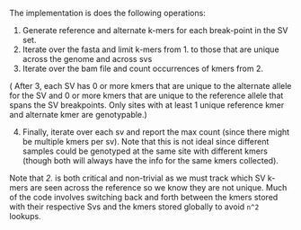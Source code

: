 The implementation is does the following operations:

1. Generate reference and alternate k-mers for each break-point in the SV set.
2. Iterate over the fasta and limit k-mers from 1. to those that are unique across the genome and across svs
3. Iterate over the bam file and count occurrences of kmers from 2.

( After 3, each SV has 0 or more kmers that are unique to the alternate allele for the SV and 0 or more kmers
   that are unique to the reference allele that spans the SV breakpoints. Only sites with at least 1 unique
   reference kmer and alternate kmer are genotypable.)

4. Finally, iterate over each sv and report the max count (since there might be multiple kmers per sv).
   Note that this is not ideal since different samples could be genotyped at the same site with different kmers
   (though both will always have the info for the same kmers collected).

Note that *2.* is both critical and non-trivial as we must track which SV k-mers are seen
across the reference so we know they are not unique.
Much of the code involves switching back and forth between the kmers stored with their respective
Svs and the kmers stored globally to avoid `n^2` lookups.

